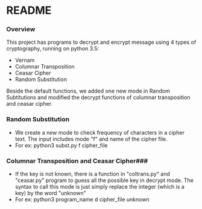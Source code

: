 # README #

### Overview ###
This project has programs to decrypt and encrypt message using 4 types of cryptography, running on python 3.5:

* Vernam
* Columnar Transposition
* Ceasar Cipher
* Random Substitution

Beside the default functions, we added one new mode in Random Subtitutions and modified the decrypt functions of columnar transposition and ceasar cipher.

### Random Substitution ###
* We create a new mode to check frequency of characters in a cipher text. The input includes mode "f" and name of the cipher file.
* For ex: python3 subst.py f cipher_file

### Columnar Transposition and Ceasar Cipher###
* If the key is not known, there is a function in "coltrans.py" and "ceasar.py" program to guess all the possible key in decrypt mode. The syntax to call this mode is just simply replace the integer (which is a key) by the word "unknown"
* For ex: python3 program_name d cipher_file unknown